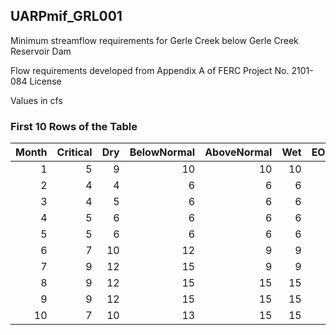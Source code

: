 ## UARPmif_GRL001
Minimum streamflow requirements for Gerle Creek below Gerle Creek Reservoir Dam

Flow requirements developed from Appendix A of FERC Project No. 2101-084 License

Values in cfs

### First 10 Rows of the Table
|   Month |   Critical |   Dry |   BelowNormal |   AboveNormal |   Wet |   EOMCritical |   EOMDry |   EOMBelowNormal |   EOMAboveNormal |   EOMWet |
|--------:|-----------:|------:|--------------:|--------------:|------:|--------------:|---------:|-----------------:|-----------------:|---------:|
|       1 |          5 |     9 |            10 |            10 |    10 |             0 |        0 |                0 |                0 |        0 |
|       2 |          4 |     4 |             6 |             6 |     6 |             0 |        0 |                0 |                0 |        0 |
|       3 |          4 |     5 |             6 |             6 |     6 |             0 |        0 |                0 |                0 |        0 |
|       4 |          5 |     6 |             6 |             6 |     6 |            35 |       46 |               54 |               45 |       45 |
|       5 |          5 |     6 |             6 |             6 |     6 |            30 |       40 |               48 |               39 |       39 |
|       6 |          7 |    10 |            12 |             9 |     9 |            25 |       34 |               42 |               33 |       33 |
|       7 |          9 |    12 |            15 |             9 |     9 |            18 |       24 |               30 |               24 |       24 |
|       8 |          9 |    12 |            15 |            15 |    15 |             9 |       12 |               15 |               15 |       15 |
|       9 |          9 |    12 |            15 |            15 |    15 |             0 |        0 |                0 |                0 |        0 |
|      10 |          7 |    10 |            13 |            15 |    15 |             0 |        0 |                0 |                0 |        0 |